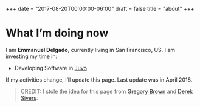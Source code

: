 +++
date = "2017-08-20T00:00:00-06:00"
draft = false
title = "about"
+++

# What I’m doing now
I am **Emmanuel Delgado**, currently living in San Francisco, US. I am
investing my time in:

- Developing Software in [Juvo](https://juvo.com/)

If my activities change, I’ll update this page. Last update was in April 2018.

> CREDIT: I stole the idea for this page from [Gregory Brown](http://practicingdeveloper.com/now/) and  [Derek Sivers](https://sivers.org/nowff).
